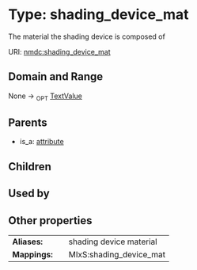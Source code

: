 
# Type: shading_device_mat


The material the shading device is composed of

URI: [nmdc:shading_device_mat](https://microbiomedata/meta/shading_device_mat)


## Domain and Range

None ->  <sub>OPT</sub> [TextValue](TextValue.md)

## Parents

 *  is_a: [attribute](attribute.md)

## Children


## Used by


## Other properties

|  |  |  |
| --- | --- | --- |
| **Aliases:** | | shading device material |
| **Mappings:** | | MIxS:shading_device_mat |

